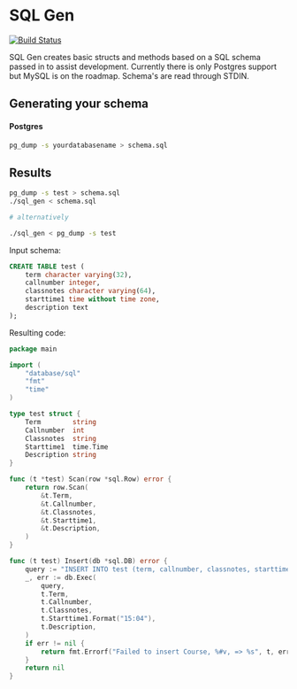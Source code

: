 

# SQL Gen
[![Build Status](https://travis-ci.org/natebrennand/sql_gen.svg)](https://travis-ci.org/natebrennand/sql_gen)


SQL Gen creates basic structs and methods based on a SQL schema passed in to assist development. Currently there is only Postgres support but MySQL is on the roadmap.
Schema's are read through STDIN.

## Generating your schema

#### Postgres

```bash
pg_dump -s yourdatabasename > schema.sql
```

## Results

```bash
pg_dump -s test > schema.sql
./sql_gen < schema.sql

# alternatively

./sql_gen < pg_dump -s test
```

Input schema:
```sql
CREATE TABLE test (
    term character varying(32),
    callnumber integer,
    classnotes character varying(64),
    starttime1 time without time zone,
    description text
);
```

Resulting code:
```go
package main

import (
	"database/sql"
	"fmt"
	"time"
)

type test struct {
	Term        string
	Callnumber  int
	Classnotes  string
	Starttime1  time.Time
	Description string
}

func (t *test) Scan(row *sql.Row) error {
	return row.Scan(
		&t.Term,
		&t.Callnumber,
		&t.Classnotes,
		&t.Starttime1,
		&t.Description,
	)
}

func (t test) Insert(db *sql.DB) error {
	query := "INSERT INTO test (term, callnumber, classnotes, starttime1, description) VALUES ($1, $2, $3, $4, $5)"
	_, err := db.Exec(
		query,
		t.Term,
		t.Callnumber,
		t.Classnotes,
		t.Starttime1.Format("15:04"),
		t.Description,
	)
	if err != nil {
		return fmt.Errorf("Failed to insert Course, %#v, => %s", t, err.Error())
	}
	return nil
}
```
